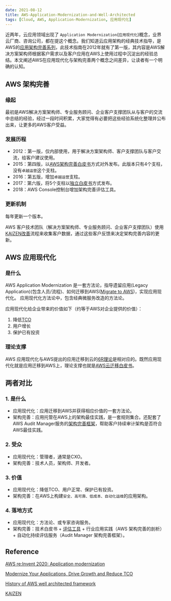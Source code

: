 ```yaml
---
date: 2021-08-12
title: AWS-Application-Modernization-and-Well-Architected
tags: [Cloud, AWS, Application-Modernization, 应用现代化]
---
```


近两年，云应用领域出现了 ```Application Modernization```(```应用现代化```)概念，业界云厂商、咨询公司，都在提这个概念。我们知道云应用架构的经典技术指导，是AWS的[应用架构完善系列](https://aws.amazon.com/cn/architecture/well-architected/)，此技术指南在2012年就有了第一版，其内容是AWS解决方案架构师根据客户需求以及客户应用在AWS上使用过程中沉淀出的经验总结。本文阐述AWS在应用现代化与架构完善两个概念之间差异，让读者有一个明确的认知。

## AWS 架构完善

### 缘起

最初是AWS解决方案架构师、专业服务顾问、企业客户支撑团队从与客户的交流中总结的经验，经过一段时间积累，大家觉得有必要把这些经验系统化整理并公布出来，让更多的AWS客户受益。

### 发展历程

- 2012：第一版，仅内部使用，用于解决方案架构师、客户支撑团队与客户交流，给客户建议使用。
- 2015：第四版，以[AWS架构完善白皮书](https://d1.awsstatic.com/whitepapers/architecture/AWS_Well-Architected_Framework.pdf)方式对外发布。此版本只有4个支柱，没有```卓越运营```这个支柱。
- 2016：第五版，增加```卓越运营```支柱。
- 2017：第六版，将5个支柱以[独立白皮书](https://aws.amazon.com/cn/whitepapers/?whitepapers-main.sort-by=item.additionalFields.sortDate&whitepapers-main.sort-order=desc&awsf.whitepapers-content-category=content-category%23well-arch-framework&whitepapers-main.q=pillar&whitepapers-main.q_operator=AND&awsf.whitepapers-content-type=*all&awsf.whitepapers-tech-category=*all&awsf.whitepapers-industries=*all&awsf.whitepapers-business-category=*all&awsf.whitepapers-global-methodology=*all)方式发布。
- 2018：AWS Console控制台增加架构完善评估工具。

### 更新机制

每年更新一个版本。

AWS 客户技术团队（解决方案架构师、专业服务顾问、企业客户支撑团队）使用[KAIZEN改善](https://www.kaizen.com/what-is-kaizen.html)流程来收集客户数据，通过这些客户反馈来决定架构完善内容的更新。

## AWS 应用现代化

### 是什么

AWS Application Modernization 是一套方法论，指导遗留应用(Legacy Application)(包含人员/流程)、如何迁移到AWS([Migrate to AWS](https://aws.amazon.com/cloud-migration/))，实现应用现代化。
应用现代化方法论中，包含经典微服务改造的方法论。

应用现代化给企业带来的价值如下（约等于AWS对企业提供的价值）：

1. 降低[TCO](https://aws.amazon.com/economics/)
2. 用户增长
3. 保护已有投资

### 理论支撑

AWS 应用现代化与AWS提出的应用迁移到云的[6R理论](https://docs.aws.amazon.com/whitepapers/latest/aws-migration-whitepaper/the-6-rs-6-application-migration-strategies.html)是相对应的。既然应用现代化就是应用迁移到AWS上，理论支撑也就是[AWS云迁移白皮书](https://docs.aws.amazon.com/whitepapers/latest/aws-migration-whitepaper/welcome.html)。

## 两者对比

### 1. 是什么

- 应用现代化：应用迁移到AWS并获得相应价值的一套方法论。
- 架构完善：应用托管在AWS上的架构最佳实践，是一套规则集合。还配套了AWS Audit Manager服务的[架构完善框架](https://docs.aws.amazon.com/audit-manager/latest/userguide/well-architected.html)，帮助客户持续审计架构是否符合AWS最佳实践。

### 2. 受众

- 应用现代化：管理者，通常是CXO。
- 架构完善：技术人员，架构师、开发者。

### 3. 价值

- 应用现代化：降低TCO、用户正常、保护已有投资。
- 架构完善：在AWS上构建```安全、高可靠、低成本、自动化运维```的应用架构。

### 4. 落地方式

- 应用现代化：方法论、或专家咨询服务。
- 架构完善：技术白皮书 + [评估工具](https://aws.amazon.com/cn/well-architected-tool/) + 行业应用实践（AWS 架构完善的剖析） + 自动化持续评估服务（Audit Manager 架构完善框架）。

## Reference

[AWS re:Invent 2020: Application modernization](https://www.youtube.com/watch?v=CdEDhWdmutQ)

[Modernize Your Applications, Drive Growth and Reduce TCO](https://aws.amazon.com/cn/enterprise/modernization/)

[History of AWS well architected framework](https://aws.amazon.com/cn/blogs/architecture/announcing-the-new-version-of-the-well-architected-framework/)

[KAIZEN](https://www.kaizen.com/what-is-kaizen.html)
